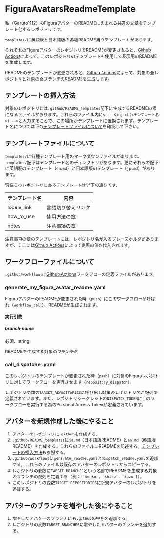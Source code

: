 # FiguraAvatarsReadmeTemplate
私（Gakuto1112）のFiguraアバターのREADMEに含まれる共通の文章をテンプレート化するレポジトリです。

`templates/`に英語版と日本語版の各種README用のテンプレートがあります。

それぞれのFiguraアバターのレポジトリでREADMEが変更されると、[Github Actions](https://github.co.jp/features/actions)によって、このレポジトリのテンプレートを使用して表示用のREADMEを生成します。

READMEのテンプレートが変更されると、[Github Actions](https://github.co.jp/features/actions)によって、対象の全レポジトリと対象の全ブランチのREADMEを生成します。

## テンプレートの挿入方法
対象のレポジトリには`.github/README_templates`配下に生成するREADMEの素になるファイルがあります。これらのファイル内に`<!-- $inject(<テンプレート名>) -->`と入力することで、この場所がテンプレートに置換されます。テンプレート名については下の[テンプレートファイルについて](#テンプレートファイルについて)を確認して下さい。

## テンプレートファイルについて
`templates/`に各種テンプレート用のマークダウンファイルがあります。`templates/`配下はテンプレート名のディレクトリがあります。更にそれらの配下に英語版のテンプレート（`en.md`）と日本語版のテンプレート（`jp.md`）があります。

現在このレポジトリにあるテンプレートは以下の通りです。

| テンプレート名 | 内容 |
| - | - |
| locale_link | 言語切り替えリンク |
| how_to_use | 使用方法の章 |
| notes | 注意事項の章 |

注意事項の章のテンプレートには、レポジトリ名が入るプレースホルダがありますが、ここには[Github Actions](https://github.co.jp/features/actions)によって実際の値が代入されます。

## ワークフローファイルについて
`.github/workflows`に[Github Actions](https://github.co.jp/features/actions)ワークフローの定義ファイルがあります。

### generate_my_figura_avatar_readme.yaml
FiguraアバターのREADMEが変更された時（`push`）にこのワークフローが呼ばれ（`workflow_call`）、READMEが生成されます。

#### 実行引数
##### branch-name
必須、string

READMEを生成する対象のブランチ名

### call_dispatcher.yaml
このレポジトリのテンプレートが変更された時（`push`）に対象のFiguraレポジトリに対してワークフローを実行させます（`repository_dispatch`）。

レポジトリ変数の`TARGET_REPOSITORIES`に呼び出し対象のレポジトリ名が配列で定義されています。また、レポジトリシークレットの`DISPATCH_TOKEN`にこのワークフローを実行する為のPersonal Access Tokenが定義されています。

## アバターを新規作成した後にやること
1. アバターのレポジトリに`.github`を作成する。
2. `.github/README_templates`に`ja.md`（日本語版README）と`en.md`（英語版README）を作成する。これらのファイルにREADMEを記述する。[テンプレートの挿入方法](#テンプレートの挿入方法)も参照する。
3. `.github/workflows`に`generate_readme.yaml`と`dispatch_readme.yaml`を追加する。これらのファイルは既存のアバターのレポジトリからコピーする。
4. レポジトリの変数に`TARGET_BRANCHES`という名前でREADMEを生成する対象のブランチの配列を定義する（例：`["Senko", "Shiro", "Suzu"]`）。
5. このレポジトリの変数`TARGET_REPOSITORIES`に新規アバターのレポジトリを追加する。

## アバターのブランチを増やした後にやること
1. 増やしたアバターのブランチにも`.github`の中身を追加する。
2. レポジトリの変数`TARGET_BRANCHES`に増やしたアバターのブランチを追加する。